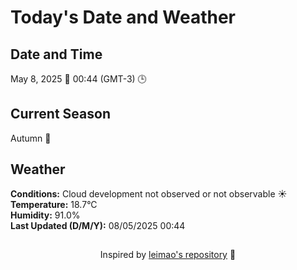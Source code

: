  # Today's Date and Weather
    
## Date and Time
May 8, 2025 📅
00:44 (GMT-3) 🕒

## Current Season
Autumn 🍂
## Weather 
**Conditions:** Cloud development not observed or not observable ☀️
**Temperature:** 18.7°C  
**Humidity:** 91.0%  
**Last Updated (D/M/Y):** 08/05/2025 00:44
##
<div align="center">Inspired by <a href="https://github.com/leimao/What-Is-The-Date-Today">leimao's repository</a> 🌱</div>
